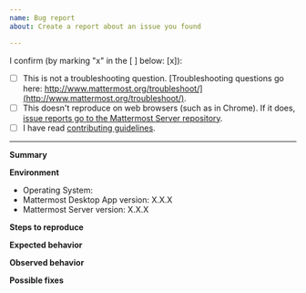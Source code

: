 ```yaml
---
name: Bug report
about: Create a report about an issue you found

---
```


I confirm (by marking "x" in the [ ] below: [x]):

- [ ] This is not a troubleshooting question. [Troubleshooting questions go here: http://www.mattermost.org/troubleshoot/](http://www.mattermost.org/troubleshoot/).
- [ ] This doesn't reproduce on web browsers (such as in Chrome). If it does, [issue reports go to the Mattermost Server repository](https://github.com/mattermost/platform/issues).
- [ ] I have read [contributing guidelines](https://github.com/mattermost/desktop/blob/master/CONTRIBUTING.md).

---

**Summary**
<!--
Issue in one concise sentence.
-->

**Environment**
- Operating System:
- Mattermost Desktop App version: X.X.X <!-- See [Help] > [Version Number] -->
- Mattermost Server version: X.X.X <!-- See [Mattermost Menu] > [About Mattermost], where [Mattermost Menu] can be accessed by clicking on three dots next to your profile picture -->

**Steps to reproduce**

**Expected behavior**

**Observed behavior**

<!--
Please include relevant error messages and/or screenshots.
-->

**Possible fixes**

<!--
If you can, link to the line of code that might be responsible for the problem.
-->
